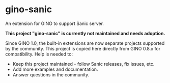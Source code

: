 # gino-sanic

An extension for GINO to support Sanic server.

**This project "gino-sanic" is currently not maintained and needs adoption.** 

Since GINO 1.0, the built-in extensions are now separate projects supported by
the community. This project is copied here directly from GINO 0.8.x for
compatibility. Help is needed to:

* Keep this project maintained - follow Sanic releases, fix issues, etc.
* Add more examples and documentation.
* Answer questions in the community.
